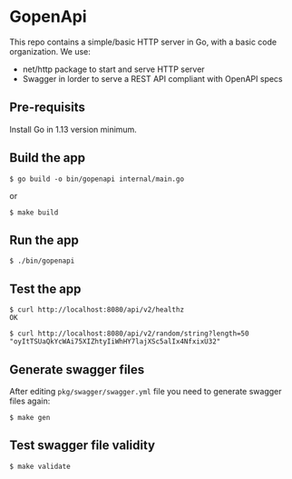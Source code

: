 # GopenApi

This repo contains a simple/basic HTTP server in Go, with a basic code organization.
We use:
* net/http package to start and serve HTTP server
* Swagger in lorder to serve a REST API compliant with OpenAPI specs

## Pre-requisits

Install Go in 1.13 version minimum.

## Build the app

`$ go build -o bin/gopenapi internal/main.go`

or

`$ make build`

## Run the app

`$ ./bin/gopenapi`

## Test the app

```
$ curl http://localhost:8080/api/v2/healthz
OK

$ curl http://localhost:8080/api/v2/random/string?length=50
"oyItTSUaQkYcWAi75XIZhtyIiWhHY7lajXSc5alIx4NfxixU32"
```

## Generate swagger files

After editing `pkg/swagger/swagger.yml` file you need to generate swagger files again:

`$ make gen`

## Test swagger file validity

`$ make validate`